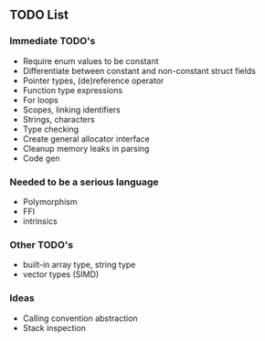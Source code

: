 ## TODO List

### Immediate TODO's

 - Require enum values to be constant
 - Differentiate between constant and non-constant struct fields
 - Pointer types, (de)reference operator
 - Function type expressions
 - For loops
 - Scopes, linking identifiers
 - Strings, characters
 - Type checking
 - Create general allocator interface
 - Cleanup memory leaks in parsing
 - Code gen

### Needed to be a serious language

 - Polymorphism
 - FFI
 - intrinsics

### Other TODO's

 - built-in array type, string type
 - vector types (SIMD)

### Ideas

 - Calling convention abstraction
 - Stack inspection
